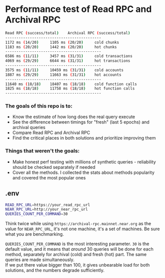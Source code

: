# Performance test of Read RPC and Archival RPC

```bash
Read RPC (success/total)	Archival RPC (success/total)
-------------------------------------------
1172 ms (14/20)		1105 ms (20/20)		cold chunks
1183 ms (20/20)		1442 ms (20/20)		hot chunks
-------------------------------------------
6586 ms (11/11)		3457 ms (31/31)		cold transactions
4069 ms (29/29)		6644 ms (31/31)		hot transactions
-------------------------------------------
3575 ms (11/11)		10459 ms (31/31)	cold accounts
1887 ms (29/29)		11663 ms (31/31)	hot accounts
-------------------------------------------
11640 ms (18/18)	18407 ms (18/18)	cold function calls
1825 ms (18/18)		11758 ms (18/18)	hot function calls
-------------------------------------------
```

### The goals of this repo is to:
- Know the estimate of how long does the real query execute
- See the difference between timings for "fresh" (last 5 epochs) and archival queries
- Compare Read RPC and Archival RPC
- Find the critical places in both solutions and prioritize improving them

### Things that weren't the goals:
- Make honest perf testing with millions of synthetic queries - reliability should be checked separately if needed
- Cover all the methods. I collected the stats about methods popularity and covered the most popular ones

## .env

```bash
READ_RPC_URL=https://your_read_rpc_url
NEAR_RPC_URL=http://your_near_rpc_url
QUERIES_COUNT_PER_COMMAND=30
```

Think twice while using `https://archival-rpc.mainnet.near.org` as the value for `NEAR_RPC_URL`, it's not one machine, it's a set of machines. Be sure what you are benchmarking.


`QUERIES_COUNT_PER_COMMAND` is the most interesting parameter. `30` is the default value, and it means that _around_ 30 queries will be done for each method, separately for archival (cold) and fresh (hot) part. The same queries are made simultaneously.  
If we put there value bigger than 100, it gives unbearable load for both solutions, and the numbers degrade sufficiently.